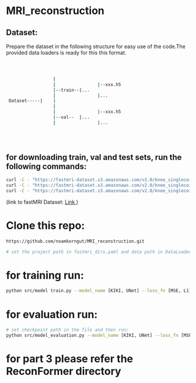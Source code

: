 # MRI_reconstruction



## Dataset:
Prepare the dataset in the following structure for easy use of the code.The provided data loaders is ready for this this format.


```bash


                  
                  |                       
                  |                |--xxx.h5  
                  |--train--|...
                  |                |...
 Dataset-----|    |                   
                  |
                  |                |--xxx.h5      
                  |--val--  |...
                  |                |...  
                              
                          
                                    
 ```

## for downloading train, val and test sets, run the following commands:
```bash 
curl -C - "https://fastmri-dataset.s3.amazonaws.com/v2.0/knee_singlecoil_train.tar.xzAWSAccessKeyId=AKIAJM2LEZ67Y2JL3KRA&Signature=qV5z%2Bt5EVqoExVsS%2F%2B%2Fb6O4Tneg%3D&Expires=1682289455" --output knee_singlecoil_train.tar.xz
curl -C - "https://fastmri-dataset.s3.amazonaws.com/v2.0/knee_singlecoil_val.tar.xzAWSAccessKeyId=AKIAJM2LEZ67Y2JL3KRA&Signature=XXBy9KH%2B65zzfFh62xWdn3a53ZU%3D&Expires=1682289455" --output knee_singlecoil_val.tar.xz
curl -C - "https://fastmri-dataset.s3.amazonaws.com/v2.0/knee_singlecoil_test.tar.xzAWSAccessKeyId=AKIAJM2LEZ67Y2JL3KRA&Signature=%2Fo4xxDIrkuIc6M%2Fl%2Bgk0rVjLeg0%3D&Expires=1682289455" --output knee_singlecoil_test_v2.tar.xz
```
(link to fastMRI Dataset: <a href="https://fastmri.med.nyu.edu/"> Link </a>)

#  Clone this repo:
```bash 
https://github.com/noamkorngut/MRI_reconstruction.git

# set the project path in fastmri_dirs.yaml and data path in DataLoader_kspace.py
```
# for training run:
```bash 
python src/model train.py --model_name [KIKI, UNet] --loss_fn [MSE, L1]
```
# for evaluation run: 
```bash 
# set checkpoint path in the file and then run:
python src/model_evaluation.py --model_name [KIKI, UNet] --loss_fn [MSE, L1]
```

# for part 3 please refer the ReconFormer directory
